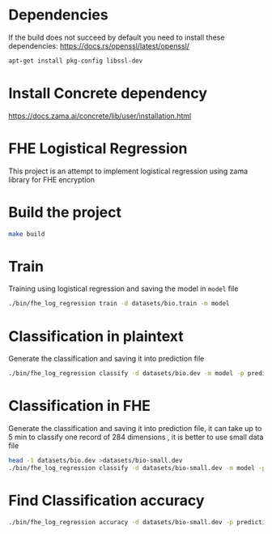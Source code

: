 # Dependencies

If the build does not succeed by default you need to install these dependencies:
https://docs.rs/openssl/latest/openssl/
```sh
apt-get install pkg-config libssl-dev
```
# Install Concrete dependency

https://docs.zama.ai/concrete/lib/user/installation.html
# FHE Logistical Regression

This project is an attempt to implement logistical regression using zama library for FHE encryption
# Build the project

```sh
make build
```


# Train
Training using logistical regression and saving the model in `model` file
```sh
./bin/fhe_log_regression train -d datasets/bio.train -m model
```

# Classification in plaintext
Generate the classification and saving it into prediction file
```sh
./bin/fhe_log_regression classify -d datasets/bio.dev -m model -p prediction
```
# Classification in FHE
Generate the classification and saving it into prediction file, it can take up to 5 min to classify one record of 284 dimensions , it is better to use small data file
```sh
head -1 datasets/bio.dev >datasets/bio-small.dev
./bin/fhe_log_regression classify -d datasets/bio-small.dev -m model -p prediction_fhe -e
```
# Find Classification accuracy
```sh
./bin/fhe_log_regression accuracy -d datasets/bio-small.dev -p prediction_fhe
```